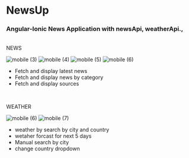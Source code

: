 # NewsUp
<h3> Angular-Ionic News Application with newsApi, weatherApi., </h3>
<br/>
NEWS
<br/>

![mobile (3)](https://user-images.githubusercontent.com/51154883/226306335-948aad24-ef2b-4419-b7de-dc14e816602f.png)
![mobile (4)](https://user-images.githubusercontent.com/51154883/226306917-e0e15535-2308-4bcb-8cdd-5ec3e58dcf7b.png)
![mobile (5)](https://user-images.githubusercontent.com/51154883/226306937-2b22ccd3-6437-4472-bb89-d41b12a68861.png)
![mobile (6)](https://user-images.githubusercontent.com/51154883/226307288-bcff87a5-d46d-4ed3-81c0-9c3842b211d8.png)

 - Fetch and display latest news 
 - Fetch and display news by category
 - Fetch and display sources 
<br/>
 
 WEATHER
<br/>
 
![mobile (6)](https://user-images.githubusercontent.com/51154883/226308493-241592fc-38ce-45d6-9ff0-de3caf192e6f.png)
![mobile (7)](https://user-images.githubusercontent.com/51154883/226308505-1e2387e5-e789-4abc-be8d-66896b7926e2.png)

 - weather by search by city and country 
 - wetaher forcast for next 5 days
 - Manual search by city
 - change country dropdown
